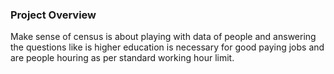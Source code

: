 ### Project Overview

 Make sense of census is about playing with data of people and answering the questions like is higher education is necessary for good paying jobs and are people houring as per standard working hour limit.


